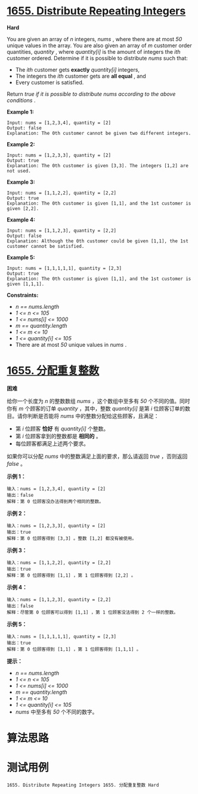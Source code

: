# [1655. Distribute Repeating Integers][enTitle]

**Hard**

You are given an array of  *n*  integers,  *nums* , where there are at most  *50*  unique values in the array. You are also given an array of  *m*  customer order quantities,  *quantity* , where  *quantity[i]*  is the amount of integers the  *ith*  customer ordered. Determine if it is possible to distribute  *nums*  such that:

- The  *ith*  customer gets **exactly**   *quantity[i]*  integers, 
- The integers the  *ith*  customer gets are **all equal** , and 
- Every customer is satisfied.

Return  *true*  *if it is possible to distribute*  *nums*  *according to the above conditions* .



**Example 1:** 

```
Input: nums = [1,2,3,4], quantity = [2]
Output: false
Explanation: The 0th customer cannot be given two different integers.

```

**Example 2:** 

```
Input: nums = [1,2,3,3], quantity = [2]
Output: true
Explanation: The 0th customer is given [3,3]. The integers [1,2] are not used.

```

**Example 3:** 

```
Input: nums = [1,1,2,2], quantity = [2,2]
Output: true
Explanation: The 0th customer is given [1,1], and the 1st customer is given [2,2].

```

**Example 4:** 

```
Input: nums = [1,1,2,3], quantity = [2,2]
Output: false
Explanation: Although the 0th customer could be given [1,1], the 1st customer cannot be satisfied.
```

**Example 5:** 

```
Input: nums = [1,1,1,1,1], quantity = [2,3]
Output: true
Explanation: The 0th customer is given [1,1], and the 1st customer is given [1,1,1].

```



**Constraints:** 

-  *n == nums.length*  
-  *1 <= n <= 105*  
-  *1 <= nums[i] <= 1000*  
-  *m == quantity.length*  
-  *1 <= m <= 10*  
-  *1 <= quantity[i] <= 105*  
- There are at most  *50*  unique values in  *nums* .


# [1655. 分配重复整数][cnTitle]

**困难**

给你一个长度为  *n*  的整数数组  *nums*  ，这个数组中至多有  *50*  个不同的值。同时你有  *m*  个顾客的订单  *quantity*  ，其中，整数  *quantity[i]*  是第  *i*  位顾客订单的数目。请你判断是否能将  *nums*  中的整数分配给这些顾客，且满足：

- 第  *i*  位顾客 **恰好** 有  *quantity[i]*  个整数。 
- 第  *i*  位顾客拿到的整数都是 **相同的**  。 
- 每位顾客都满足上述两个要求。

如果你可以分配  *nums*  中的整数满足上面的要求，那么请返回  *true*  ，否则返回  *false*  。



**示例 1：** 

```
输入：nums = [1,2,3,4], quantity = [2]
输出：false
解释：第 0 位顾客没办法得到两个相同的整数。

```

**示例 2：** 

```
输入：nums = [1,2,3,3], quantity = [2]
输出：true
解释：第 0 位顾客得到 [3,3] 。整数 [1,2] 都没有被使用。

```

**示例 3：** 

```
输入：nums = [1,1,2,2], quantity = [2,2]
输出：true
解释：第 0 位顾客得到 [1,1] ，第 1 位顾客得到 [2,2] 。

```

**示例 4：** 

```
输入：nums = [1,1,2,3], quantity = [2,2]
输出：false
解释：尽管第 0 位顾客可以得到 [1,1] ，第 1 位顾客没法得到 2 个一样的整数。
```

**示例 5：** 

```
输入：nums = [1,1,1,1,1], quantity = [2,3]
输出：true
解释：第 0 位顾客得到 [1,1] ，第 1 位顾客得到 [1,1,1] 。

```



**提示：** 

-  *n == nums.length*  
-  *1 <= n <= 105*  
-  *1 <= nums[i] <= 1000*  
-  *m == quantity.length*  
-  *1 <= m <= 10*  
-  *1 <= quantity[i] <= 105*  
-  *nums*  中至多有  *50*  个不同的数字。




# 算法思路

# 测试用例
```
1655. Distribute Repeating Integers 1655. 分配重复整数 Hard
```

[enTitle]: https://leetcode.com/problems/distribute-repeating-integers/
[cnTitle]: https://leetcode-cn.com/problems/distribute-repeating-integers/
